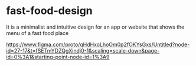 # fast-food-design

It is a minimalist and intuitive design for an app or website that shows the menu of a fast food place

https://www.figma.com/proto/qHdHxoLhoOm0p2fOKYsGxs/Untitled?node-id=27-17&t=fSETmYDZQgXindj0-1&scaling=scale-down&page-id=0%3A1&starting-point-node-id=1%3A9

